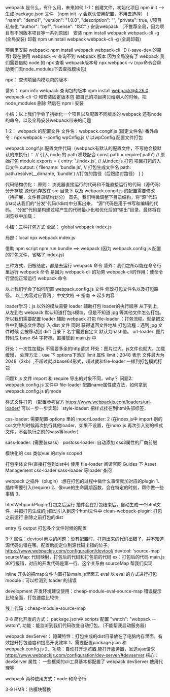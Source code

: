 webpack 是什么，有什么用，未来如何
1-1：创建文件，初始化项目
npm init --> 生成 package.json 文件 （npm init -y 会默认使用配置，不用去选择）
{
  "name": "demo1", 
  "version": "1.0.0",
  "description": "",
  "private": true,   //项目私有化
  "author": "byf",
  "license": "ISC" 
}
安装webpack （不推荐全局，因为项目有不同版本项目等一系列原因）
安装 npm install webpack webpack-cli -g (全局安装)
卸载 npm uninstall webpack webpack-cli -g (全局卸载)

项目里安装 webpack: npm install webpack webpack-cli  -D (-save-dev 的简写)
现在使用 webpack -v 查询不到 webpack 版本
因为全局没有了 webpack  我们需要借助 node 的 npx 查看 webpack版本号
npx webpack -v (npx命令会帮助我们去node_modules下去查找模块包)

npx： 查询项目内模块包的版本

番外：
npm info webpack  查询包的版本 
npm install webpack@4.26.0 webpack-cli -D 和安装固定版本包 
把自己的项目拷贝给别人的时候，把 node_modules 删除 然后在 npm i 安装

小结：以上我们学会了初始化一个项目以及配置不同版本的 webpack 还有node的命令，以及全局安装webpack带来的问题

1-2： webpack 的配置文件
文件名：webpack.congif.js (固定文件名)
番外命令：npx webpack --config wpCnfig.js  // 以wpConfig 配置文件打包

webpack.congif.js 配置文件代码（webpack有默认的配置文件，不写他会按默认的来执行）：
// 引入 node 的 path 模块配合
const path = require('path')
// 原始打包
module.exports = {
  entry: './index.js', // 从index.js 打包 项目打包的入口文件
  output: {
    filename: 'bundle.js',   // 打包生成文件名
    path: path.resolve(__dirname, 'bundle')  //打包的路径（后跟绝对路径）
  }
}

代码结构优化：
原则： 浏览器直接运行的代码和不能直接运行的代码（源代码）分开存放
源代码存放在 src 目录下 以及 webpack.congif.js 的配置需要修改 
（待扩展，文件目录结构划分）
首先，我们稍微调整下目录结构，将“源”代码(/src)从我们的“分发”代码(/dist)中分离出来。
“源”代码是用于书写和编辑的代码。
“分发”代码是构建过程产生的代码最小化和优化后的“输出”目录，最终将在浏览器中加载：

小结：三种打包方式
全局： global 
webpack index.js

局部：local
npx webpack index.js

借助 npm script 
npm run bundle  ==> webpack (因为 webpack.config.js 配置的打包文件，省略了 index.js)

三种方式，归根结底，都是去运行 webpack 命令
番外：我们之所以能在命令行里运行 webpack 命令 是因为 webpack-cli 的功劳
webpack-cli的作用：使命令行里能正常运行 webpack 命令

以上我们学会了如何配置 webpack.config.js 文件 修改打包文件名以及打包路径。
以上内容对应官网： 中文文档 -> 指南 -> 起步内容

loader学习：js 以外的模块需要 loader 辅助打包
loader的执行顺序 从下到上，从左到右
webpack 默认知道打包js模块，但是不知道 jpg 等其他文件怎么打包。所以我们需要配置 loader 辅助 webpack 打包
file-loader ：打包流程。就是把文件中到静态文件添加 入 dist 文件 同时 获得返回文件地址 
打包流程：遇到 jpg 文件时候 会被移动到 dist 目录下 名字需要自定义 默认为hash值。
url-loader: 图片转码成 base-64 字符串。直接放到 main.js 中

好处：一次性加载js 不需要多余的http请求
坏处：图片过大。js文件也就大。加载缓慢，
处理方法：use 下 options下添加 limit 属性
limit：2048 
表示 文件最大为2048（2kb）,不超过就以base64形式，超过就和file-loader 一样到打包模式打包

问题1: js 文件 import 和 require 导出的对象不同，why？
问题2: webpack.config.js 文件中 file-loader 配置name属性成方法，如何拿到 webpack.config.js  的mode

样式文件打包
（配置参考官方 https://www.webpackjs.com/loaders/url-loader/ 可以一步一步实现）
style-loader: 把样式挂在到html头部标签，

css-loader: 需要配置 options 里的 importLoader: 2 (在index.js中 import 别的css文件的时候再次执行其他loader，如果不设置，在index.js 再次引入别的样式文件，不会执行之前的sass等loader)

sass-loader: (需要装sass）
postcss-loader: 自动添加 css3属性的厂商前缀 

模块化的 css  类似vue 的style scoped

打包字体文件(直接打包到dist中)
使用 file-loader 
阅读官网 Guides 下 Asset Management  css-loader sass-loader 等loader 查阅



webpack 之插件（plugin）:想在打包的过程中做什么事情就加对应的plugin
1、插件需要引入(require)
2、像vue的生命周期函数，会在特定的时刻，帮你做一些事情
3、

htmlWebpackPlugin:打包之后运行 插件会在打包结束后，自动生成一个html文件，并把打包生成的js自动引入到这个html文件中
clean-webpack-plugin: 打包之前运行 删除之前打包的dist

entry 与 output 打包多个文件时候的配置

3-7
属性：devtool 
解决的问题：没有配置时，打包出来的代码出错了，并不知道源代码出错在哪。配置后能定位到源代码出错的位子。
https://www.webpackjs.com/configuration/devtool/
devtool: 'source-map'
sourceMap: 代码映射，打包后的代码和打包前的代码
ex：打包后的代码 main.js 90行报错，对应的开发代码是第一行。这个关系由 sourceMap 帮我们实现

inline 开头的把map文件内置打破main.js里面去
eval 以 eval 的方式进行打包
module：可以检测到 loader 的错误

development
开发环境建议使用：cheap-module-eval-source-map 
错误提示比较全面，打包速度比较快

线上代码：cheap-module-source-map

3-8
简化开发的方式：
package.json中 scripts 配置 "watch": "webpack --watch",
功能：能监听到我们代码改变自动打包。（不能帮我启动服务器）

webpack devServer：
隐藏特性：打包生成的dist目录放在了电脑内存里面，有效提升打包速度和提高开发效率
1、需要配置package.json 和 webpack.config.js
2、功能：自动打开浏览器,能打开服务器，发送ajax请求
https://www.webpackjs.com/configuration/dev-server/#devserver
核心：devServer 属性：
一些框架的cli工具基本都配置了 webpack devServer 使用代理等

webpack 两种使用方式：node 和命令行


3-9
HMR：热模块替换

